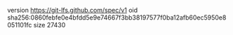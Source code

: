 version https://git-lfs.github.com/spec/v1
oid sha256:0860febfe0e4bfdd5e9e74667f3bb38197577f0ba12afb60ec5950e8051101fc
size 27430
